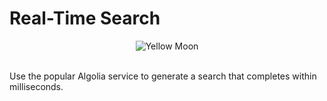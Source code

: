 # Real-Time Search

<div align="center" ><img alt="Yellow Moon" src="https://res.cloudinary.com/betterdev/image/upload/f_auto,c_limit,w_3840,q_auto/v1633386449/CleanShot_2021-10-04_at_15.27.22_2x_it6wzz.png"></div>

<br>

Use the popular Algolia service to generate a search that completes within milliseconds.

